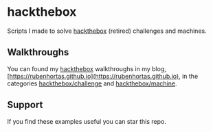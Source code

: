 # hackthebox

Scripts I made to solve [hackthebox](https://www.hackthebox.com) (retired) challenges and machines.

## Walkthroughs

You can found my [hackthebox](https://www.hackthebox.com) walkthroughs in my blog, [https://rubenhortas.github.io](https://rubenhortas.github.io), in the categories [hackthebox/challenge](https://rubenhortas.github.io/categories/challenge) and [hackthebox/machine](https://rubenhortas.github.io/categories/machine).

## Support

If you find these examples useful you can star this repo.
